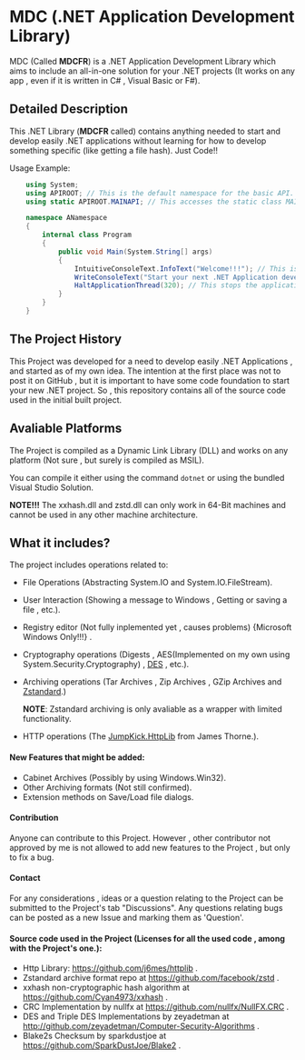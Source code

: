 # MDC (.NET Application Development Library)
MDC (Called __MDCFR__) is a .NET Application Development Library which aims to include an all-in-one solution for your .NET projects
(It works on any app , even if it is written in C# , Visual Basic or F#).

## Detailed Description
This .NET Library (__MDCFR__ called) contains anything needed to start and develop easily .NET applications without
learning for how to develop something specific (like getting a file hash). Just Code!!

Usage Example:
```C#
	using System;
	using APIROOT; // This is the default namespace for the basic API.
	using static APIROOT.MAINAPI; // This accesses the static class MAINAPI , which is the class that contain most of the functions.

	namespace ANamespace
	{
		internal class Program
		{
			public void Main(System.String[] args)
			{
				IntuitiveConsoleText.InfoText("Welcome!!!"); // This is like: "INFO: Welcome!!!" with a gray foreground and a black background.
				WriteConsoleText("Start your next .NET Application development using MDCFR!!!"); // This just writes to console any kind of message.
				HaltApplicationThread(320); // This stops the application's thread (Halts the application) for the time given. Counted in milliseconds.
			}
		}
	}
```

## The Project History
This Project was developed for a need to develop easily .NET Applications , and started as of my own idea.
The intention at the first place was not to post it on GitHub , but it is important to have some code 
foundation to start your new .NET project. So , this repository contains all of the source code used
in the initial built project.

## Avaliable Platforms
 The Project is compiled as a Dynamic Link Library (DLL) and works on any platform (Not sure , but surely is compiled as MSIL).
 
 You can compile it either using the command `dotnet` or using the bundled Visual Studio Solution.
 
 __NOTE!!!__ The xxhash.dll and zstd.dll can only work in 64-Bit machines and cannot be used in any other machine architecture.

## What it includes?
The project includes operations related to:
 - File Operations (Abstracting System.IO and System.IO.FileStream).
 - User Interaction (Showing a message to Windows , Getting or saving a file , etc.).
 - Registry editor (Not fully inplemented yet , causes problems) {Microsoft Windows Only!!!} .
 - Cryptography operations (Digests , AES(Implemented on my own using System.Security.Cryptography) , [DES](http://github.com/zeyadetman/Computer-Security-Algorithms) , etc.).
 - Archiving operations (Tar Archives , Zip Archives , GZip Archives and [Zstandard](https://github.com/facebook/zstd).)
 
   __NOTE__: Zstandard archiving is only avaliable as a wrapper with limited functionality.
 - HTTP operations (The [JumpKick.HttpLib](https://github.com/j6mes/httplib) from James Thorne.).

#### New Features that might be added:
- Cabinet Archives (Possibly by using Windows.Win32).
- Other Archiving formats (Not still confirmed).
- Extension methods on Save/Load file dialogs.

#### Contribution
Anyone can contribute to this Project.
However , other contributor not approved by me is not allowed to add new features to the Project , but only to fix a bug.

#### Contact
For any considerations , ideas or a question relating to the Project can be submitted to the Project's tab "Discussions".
Any questions relating bugs can be posted as a new Issue and marking them as 'Question'.

#### Source code used in the Project (Licenses for all the used code , among with the Project's one.):
- Http Library: https://github.com/j6mes/httplib .
- Zstandard archive format repo at https://github.com/facebook/zstd .
- xxhash non-cryptographic hash algorithm at https://github.com/Cyan4973/xxhash .
- CRC Implementation by nullfx at https://github.com/nullfx/NullFX.CRC .
- DES and Triple DES Implementations by zeyadetman at http://github.com/zeyadetman/Computer-Security-Algorithms .
- Blake2s Checksum by sparkdustjoe at https://github.com/SparkDustJoe/Blake2 .

